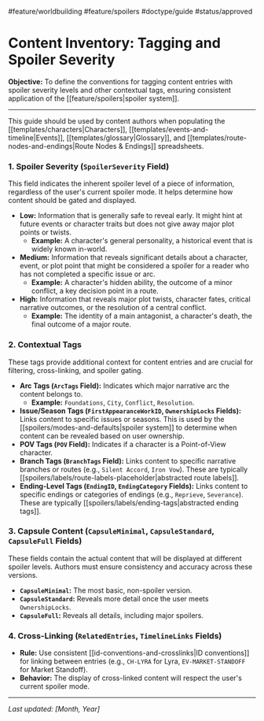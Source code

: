 #feature/worldbuilding #feature/spoilers #doctype/guide #status/approved

# Content Inventory: Tagging and Spoiler Severity

**Objective:** To define the conventions for tagging content entries with spoiler severity levels and other contextual tags, ensuring consistent application of the [[feature/spoilers|spoiler system]].

---

This guide should be used by content authors when populating the [[templates/characters|Characters]], [[templates/events-and-timeline|Events]], [[templates/glossary|Glossary]], and [[templates/route-nodes-and-endings|Route Nodes & Endings]] spreadsheets.

### 1. Spoiler Severity (`SpoilerSeverity` Field)

This field indicates the inherent spoiler level of a piece of information, regardless of the user's current spoiler mode. It helps determine how content should be gated and displayed.

*   **Low:** Information that is generally safe to reveal early. It might hint at future events or character traits but does not give away major plot points or twists.
    *   **Example:** A character's general personality, a historical event that is widely known in-world.
*   **Medium:** Information that reveals significant details about a character, event, or plot point that might be considered a spoiler for a reader who has not completed a specific issue or arc.
    *   **Example:** A character's hidden ability, the outcome of a minor conflict, a key decision point in a route.
*   **High:** Information that reveals major plot twists, character fates, critical narrative outcomes, or the resolution of a central conflict.
    *   **Example:** The identity of a main antagonist, a character's death, the final outcome of a major route.

### 2. Contextual Tags

These tags provide additional context for content entries and are crucial for filtering, cross-linking, and spoiler gating.

*   **Arc Tags (`ArcTags` Field):** Indicates which major narrative arc the content belongs to.
    *   **Example:** `Foundations`, `City`, `Conflict`, `Resolution`.
*   **Issue/Season Tags (`FirstAppearanceWorkID`, `OwnershipLocks` Fields):** Links content to specific issues or seasons. This is used by the [[spoilers/modes-and-defaults|spoiler system]] to determine when content can be revealed based on user ownership.
*   **POV Tags (`POV` Field):** Indicates if a character is a Point-of-View character.
*   **Branch Tags (`BranchTags` Field):** Links content to specific narrative branches or routes (e.g., `Silent Accord`, `Iron Vow`). These are typically [[spoilers/labels/route-labels-placeholder|abstracted route labels]].
*   **Ending-Level Tags (`EndingID`, `EndingCategory` Fields):** Links content to specific endings or categories of endings (e.g., `Reprieve`, `Severance`). These are typically [[spoilers/labels/ending-tags|abstracted ending tags]].

### 3. Capsule Content (`CapsuleMinimal`, `CapsuleStandard`, `CapsuleFull` Fields)

These fields contain the actual content that will be displayed at different spoiler levels. Authors must ensure consistency and accuracy across these versions.

*   **`CapsuleMinimal`:** The most basic, non-spoiler version.
*   **`CapsuleStandard`:** Reveals more detail once the user meets `OwnershipLocks`.
*   **`CapsuleFull`:** Reveals all details, including major spoilers.

### 4. Cross-Linking (`RelatedEntries`, `TimelineLinks` Fields)

*   **Rule:** Use consistent [[id-conventions-and-crosslinks|ID conventions]] for linking between entries (e.g., `CH-LYRA` for Lyra, `EV-MARKET-STANDOFF` for Market Standoff).
*   **Behavior:** The display of cross-linked content will respect the user's current spoiler mode.

---

*Last updated: [Month, Year]*